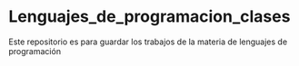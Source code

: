 # Lenguajes_de_programacion_clases
Este repositorio es para guardar los trabajos de la materia de lenguajes de programación
